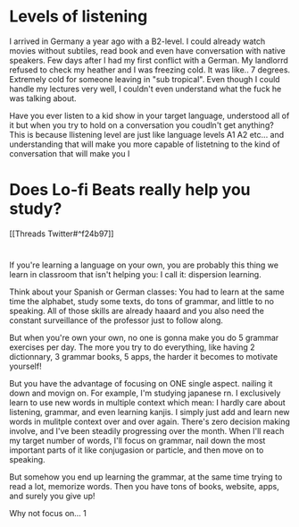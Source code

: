 # Levels of listening
I arrived in Germany a year ago with a B2-level. I could already watch movies without subtiles, read book and even have conversation with native speakers.  Few days after I had my first conflict with a German. My landlorrd refused to check my heather and I was freezing cold. It was like.. 7 degrees. Extremely cold for someone leaving in "sub tropical". 
Even though I could handle my lectures very well, I couldn't even understand what the fuck he was talking about. 

Have you ever listen to a kid show in your target language, understood all of it but when you try to hold on a conversation you coudln't get anything? This is because llistening level are just like language levels A1 A2 etc... and understanding that will make you more capable of listetning to the kind of conversation that will make you
I
# Does Lo-fi Beats really help you study?
[[Threads Twitter#^f24b97]]

# 
If you're learning a language on your own, you are probably this thing we learn in classroom that isn't helping you: I call it: dispersion learning. 

Think about your Spanish or German classes: You had to learn at the same time the alphabet, study some texts, do tons of grammar, and little to no speaking. All of those skills are already haaard and you also need the constant surveillance of the professor just to follow along. 

But when you're own your own, no one is gonna make you do 5 grammar exercises per day. The more you try to do everything, like having 2 dictionnary, 3 grammar books, 5 apps, the harder it becomes to motivate yourself!

But you have the advantage of focusing on ONE single aspect. nailing it down and movign on. For example, I'm studying japanese rn. I exclusively learn to use new words in multiple context which mean: I hardly care about listening, grammar, and even learning kanjis. 
I simply just add and learn new words in mulitple context over and over again. There's zero decision making involve, and I've been steadily progressing over the month. 
When I'll reach my target number of words,  I'll focus on grammar, nail down the most important parts of it like conjugasion or particle, and then move on to speaking.


But somehow you end up learning the grammar, at the same time trying to read a lot, memorize words. Then you have tons of books, website, apps, and surely you give up! 

Why not focus on... 1